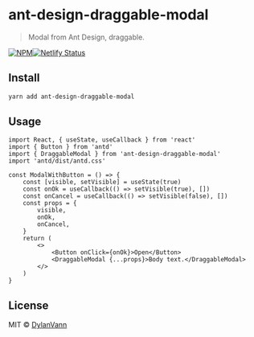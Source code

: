 # ant-design-draggable-modal

> Modal from Ant Design, draggable.

[![NPM](https://img.shields.io/npm/v/ant-design-draggable-modal.svg)](https://www.npmjs.com/package/ant-design-draggable-modal)[![Netlify Status](https://api.netlify.com/api/v1/badges/d22b10ed-26ad-43b0-984d-66ea323cc39d/deploy-status)](https://app.netlify.com/sites/distracted-hugle-66cb55/deploys)

## Install

```bash
yarn add ant-design-draggable-modal
```

## Usage

```tsx
import React, { useState, useCallback } from 'react'
import { Button } from 'antd'
import { DraggableModal } from 'ant-design-draggable-modal'
import 'antd/dist/antd.css'

const ModalWithButton = () => {
    const [visible, setVisible] = useState(true)
    const onOk = useCallback(() => setVisible(true), [])
    const onCancel = useCallback(() => setVisible(false), [])
    const props = {
        visible,
        onOk,
        onCancel,
    }
    return (
        <>
            <Button onClick={onOk}>Open</Button>
            <DraggableModal {...props}>Body text.</DraggableModal>
        </>
    )
}
```

## License

MIT © [DylanVann](https://github.com/DylanVann)

